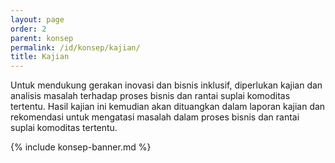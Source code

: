 ```yaml
---
layout: page
order: 2
parent: konsep
permalink: /id/konsep/kajian/
title: Kajian
---
```


Untuk mendukung gerakan inovasi dan bisnis inklusif, diperlukan kajian dan analisis masalah terhadap proses bisnis dan rantai suplai komoditas tertentu. Hasil kajian ini kemudian akan dituangkan dalam laporan kajian dan rekomendasi untuk mengatasi masalah dalam proses bisnis dan rantai suplai komoditas tertentu.

<div markdown="1">
  {% include konsep-banner.md %}
</div>
